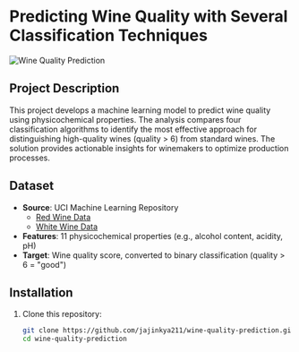 # Predicting Wine Quality with Several Classification Techniques

![Wine Quality Prediction](https://pub.mdpi-res.com/beverages/beverages-09-00041/article_deploy/html/images/beverages-09-00041-ag.png?1683366649)

## Project Description
This project develops a machine learning model to predict wine quality using physicochemical properties. The analysis compares four classification algorithms to identify the most effective approach for distinguishing high-quality wines (quality > 6) from standard wines. The solution provides actionable insights for winemakers to optimize production processes.

## Dataset
- **Source**: UCI Machine Learning Repository
  - [Red Wine Data](https://archive.ics.uci.edu/ml/machine-learning-databases/wine-quality/winequality-red.csv)
  - [White Wine Data](https://archive.ics.uci.edu/ml/machine-learning-databases/wine-quality/winequality-white.csv)
- **Features**: 11 physicochemical properties (e.g., alcohol content, acidity, pH)
- **Target**: Wine quality score, converted to binary classification (quality > 6 = "good")

## Installation
1. Clone this repository:
   ```bash
   git clone https://github.com/jajinkya211/wine-quality-prediction.git
   cd wine-quality-prediction
